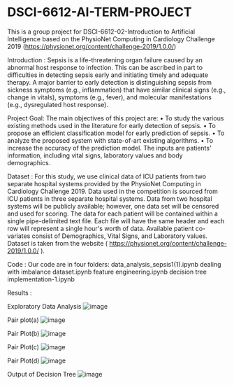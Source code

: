 # DSCI-6612-AI-TERM-PROJECT

This is a group project for DSCI-6612-02-Introduction to Artificial Intelligence based on the PhysioNet Computing in Cardiology Challenge 2019 (https://physionet.org/content/challenge-2019/1.0.0/)

Introduction :
Sepsis is a life-threatening organ failure caused by an abnormal host response to infection. This can be ascribed in part to difficulties in detecting sepsis early and initiating timely and adequate therapy. A major barrier to early detection is distinguishing sepsis from sickness symptoms (e.g., inflammation) that have similar clinical signs (e.g., change in vitals), symptoms (e.g., fever), and molecular manifestations (e.g., dysregulated host response). 

Project Goal:
The main objectives of this project are: 
•	To study the various existing methods used in the literature for early detection of sepsis. 
•	To propose an efficient classification model for early prediction of sepsis. 
•	To analyze the proposed system with state-of-art existing algorithms. 
•	To increase the accuracy of the prediction model.
The inputs are patients' information, including vital signs, laboratory values and body demographics.
 
 Dataset :
 For this study, we use clinical data of ICU patients from two separate hospital systems provided by the PhysioNet Computing in Cardiology Challenge 2019.
 Data used in the competition is sourced from ICU patients in three separate hospital systems. Data from two hospital systems will be publicly available; however, one data set will be censored and used for 
 scoring. The data for each patient will be contained within a single pipe-delimited text file. Each file will have the same header and each row will represent a single hour's worth of data. Available patient co- 
 variates consist of Demographics, Vital Signs, and Laboratory values. Dataset is taken from the website ( https://physionet.org/content/challenge-2019/1.0.0/ ).
 
 Code :
 Our code are in four folders: 
 data_analysis_sepsis1(1).ipynb
 dealing with imbalance dataset.ipynb
 feature engineering.ipynb
 decision tree implementation-1.ipynb
 
 Results :


Exploratory Data Analysis
![image](https://github.com/kavithamadiraju/DSCI-6612-AI-TERM-PROJECT/assets/150641777/8a61dd2e-6ea0-4679-85d5-f1218c091264)

Pair plot(a)
![image](https://github.com/kavithamadiraju/DSCI-6612-AI-TERM-PROJECT/assets/150641777/aafc7fc7-5253-4464-a31b-756b5f8931bb)

Pair Plot(b)
![image](https://github.com/kavithamadiraju/DSCI-6612-AI-TERM-PROJECT/assets/150641777/e116328a-7dc2-4250-b2c1-dd4a39bf8981)

Pair Plot(c)
![image](https://github.com/kavithamadiraju/DSCI-6612-AI-TERM-PROJECT/assets/150641777/e54a3f53-7aa2-415d-a2cc-3c1906848689)

Pair Plot(d)
![image](https://github.com/kavithamadiraju/DSCI-6612-AI-TERM-PROJECT/assets/150641777/5cec37da-bff6-4563-8848-500f69085ea1)

Output of Decision Tree
![image](https://github.com/kavithamadiraju/DSCI-6612-AI-TERM-PROJECT/assets/150641777/7a37ce82-06a8-4e0f-9d51-1a961437955e)








